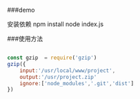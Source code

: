 ###demo

安装依赖 npm install
node index.js

###使用方法

```javascript

const gzip  = require('gzip')
gzip({
    input:'/usr/local/www/project',
    output:'/usr/project.zip'
    ignore:['node_modules','.git','dist']
})

```